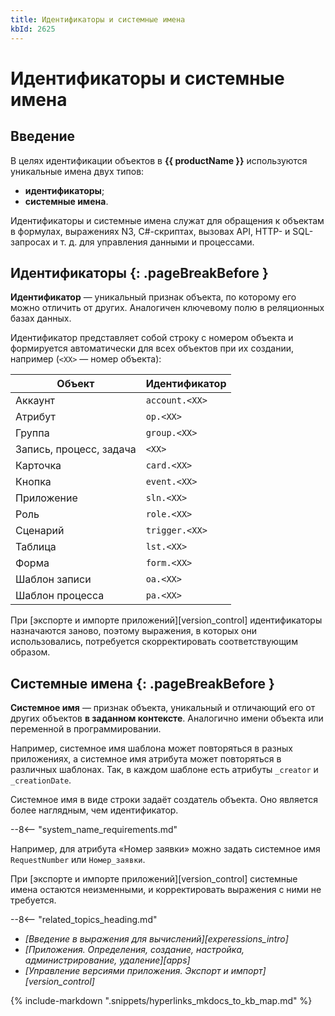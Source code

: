 ```yaml
---
title: Идентификаторы и системные имена
kbId: 2625
---
```


# Идентификаторы и системные имена

## Введение

В целях идентификации объектов в **{{ productName }}** используются уникальные имена двух типов:

- **идентификаторы**;
- **системные имена**.

Идентификаторы и системные имена служат для обращения к объектам в формулах, выражениях N3, C#-скриптах, вызовах API, HTTP- и SQL-запросах и т. д. для управления данными и процессами.

## Идентификаторы {: .pageBreakBefore }

**Идентификатор** — уникальный признак объекта, по которому его можно отличить от других. Аналогичен ключевому полю в реляционных базах данных.

Идентификатор представляет собой строку с номером объекта и формируется автоматически для всех объектов при их создании, например (`<XX>` — номер объекта):

| Объект                  | Идентификатор  |
| ----------------------- | -------------- |
| Аккаунт                 | `account.<XX>` |
| Атрибут                 | `op.<XX>`      |
| Группа                  | `group.<XX>`   |
| Запись, процесс, задача | `<XX>`         |
| Карточка                | `card.<XX>`    |
| Кнопка                  | `event.<XX>`   |
| Приложение              | `sln.<XX>`     |
| Роль                    | `role.<XX>`    |
| Сценарий                | `trigger.<XX>` |
| Таблица                 | `lst.<XX>`     |
| Форма                   | `form.<XX>`    |
| Шаблон записи           | `oa.<XX>`      |
| Шаблон процесса         | `pa.<XX>`      |

При [экспорте и импорте приложений][version_control] идентификаторы назначаются заново, поэтому выражения, в которых они использовались, потребуется скорректировать соответствующим образом.

## Системные имена {: .pageBreakBefore }

**Системное имя** — признак объекта, уникальный и отличающий его от других объектов **в заданном контексте**. Аналогично имени объекта или переменной в программировании.

Например, системное имя шаблона может повторяться в разных приложениях, а системное имя атрибута может повторяться в различных шаблонах. Так, в каждом шаблоне есть атрибуты `_creator` и `_creationDate`.

Системное имя в виде строки задаёт создатель объекта. Оно является более наглядным, чем идентификатор.

--8<-- "system_name_requirements.md"

Например, для атрибута «Номер заявки» можно задать системное имя `RequestNumber` или `Номер_заявки`.

При [экспорте и импорте приложений][version_control] системные имена остаются неизменными, и корректировать выражения с ними не требуется.

<div class="relatedTopics">

--8<-- "related_topics_heading.md"


</div>

- *[Введение в выражения для вычислений][experessions_intro]*
- *[Приложения. Определения, создание, настройка, администрирование, удаление][apps]*
- *[Управление версиями приложения. Экспорт и импорт][version_control]*

{% include-markdown ".snippets/hyperlinks_mkdocs_to_kb_map.md" %}
